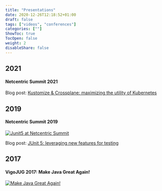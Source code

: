 ```yaml
---
title: "Presentations"
date: 2020-12-26T12:18:52+01:00
draft: false
tags: ["videos", "conferences"]
categories: [""]
ShowToc: true
TocOpen: false
weight: 2
disableShare: false
---
```


## 2021

#### Netcentric Summit 2021
Blog post: [Kustomize & Crossplane: maximizing the utility of Kubernetes](https://www.netcentric.biz/insights/2022/04/kustomize-crossplane-kubernetes.html)

## 2019

#### Netcentric Summit 2019
[![Junit5 at Netcentric Summit](https://img.youtube.com/vi/XJiZbnbu6uc/hqdefault.jpg)](https://www.youtube.com/watch?v=XJiZbnbu6uc)

Blog post: [JUnit 5: leveraging new features for testing](https://www.netcentric.biz/insights/2020/07/junit5-new-features.html)

## 2017 

#### VigoJUG 2017: Make Java Great Again!
[![Make Java Great Again!](https://img.youtube.com/vi/PKqTlj38X7M/hqdefault.jpg)](https://www.youtube.com/watch?v=PKqTlj38X7M)